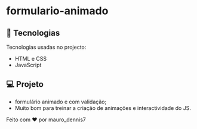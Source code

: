 # formulario-animado

## 🚀 Tecnologias

Tecnologias usadas no projecto:

- HTML e CSS
- JavaScript 

## 💻 Projeto

 * formulário animado e com validação;
 * Muito bom para treinar a criação de animações e interactividade do JS.

Feito com ♥ por mauro_dennis7
